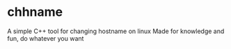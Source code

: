 # chhname
A simple C++ tool for changing hostname on linux
Made for knowledge and fun, do whatever you want

